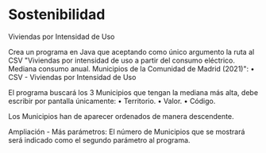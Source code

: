 # Sostenibilidad

Viviendas por Intensidad de Uso

Crea un programa en Java que aceptando como único argumento la ruta al CSV "Viviendas por intensidad de uso a partir del consumo eléctrico.
Mediana consumo anual. Municipios de la Comunidad de Madrid (2021)":
• CSV - Viviendas por Intensidad de Uso

El programa buscará los 3 Municipios que tengan la mediana más alta, debe escribir por pantalla
únicamente:
• Territorio.
• Valor.
• Código.

Los Municipios han de aparecer ordenados de manera descendente. 

Ampliación - Más parámetros: El número de Municipios que se mostrará será indicado como el segundo parámetro al programa.
